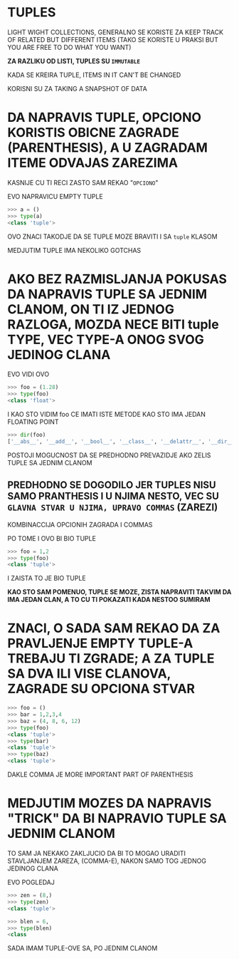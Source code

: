 # TUPLES

LIGHT WIGHT COLLECTIONS, GENERALNO SE KORISTE ZA KEEP TRACK OF RELATED BUT DIFFERENT ITEMS (TAKO SE KORISTE U PRAKSI BUT YOU ARE FREE TO DO WHAT YOU WANT)

**ZA RAZLIKU OD LISTI, TUPLES SU `IMMUTABLE`**

KADA SE KREIRA TUPLE, ITEMS IN IT CAN'T BE CHANGED

KORISNI SU ZA TAKING A SNAPSHOT OF DATA

# DA NAPRAVIS TUPLE, OPCIONO KORISTIS OBICNE ZAGRADE (PARENTHESIS), A U ZAGRADAM ITEME ODVAJAS ZAREZIMA

KASNIJE CU TI RECI ZASTO SAM REKAO "`OPCIONO`"

EVO NAPRAVICU EMPTY TUPLE

```py
>>> a = ()
>>> type(a)
<class 'tuple'>

```

OVO ZNACI TAKODJE DA SE TUPLE MOZE BRAVITI I SA `tuple` KLASOM

MEDJUTIM TUPLE IMA NEKOLIKO GOTCHAS

# AKO BEZ RAZMISLJANJA POKUSAS DA NAPRAVIS TUPLE SA JEDNIM CLANOM, ON TI IZ JEDNOG RAZLOGA, MOZDA NECE BITI tuple TYPE, VEC TYPE-A ONOG SVOG JEDINOG CLANA

EVO VIDI OVO

```py
>>> foo = (1.28)
>>> type(foo)
<class 'float'>
```

I KAO STO VIDIM foo CE IMATI ISTE METODE KAO STO IMA JEDAN FLOATING POINT

```py
>>> dir(foo)
['__abs__', '__add__', '__bool__', '__class__', '__delattr__', '__dir__', '__divmod__', '__doc__', '__eq__', '__float__', '__floordiv__', '__format__', '__ge__', '__getattribute__', '__getformat__', '__getnewargs__', '__gt__', '__hash__', '__init__', '__init_subclass__', '__int__', '__le__', '__lt__', '__mod__', '__mul__', '__ne__', '__neg__', '__new__', '__pos__', '__pow__', '__radd__', '__rdivmod__', '__reduce__', '__reduce_ex__', '__repr__', '__rfloordiv__', '__rmod__', '__rmul__', '__round__', '__rpow__', '__rsub__', '__rtruediv__', '__set_format__', '__setattr__', '__sizeof__', '__str__', '__sub__', '__subclasshook__', '__truediv__', '__trunc__', 'as_integer_ratio', 'conjugate', 'fromhex', 'hex', 'imag', 'is_integer', 'real']
```

POSTOJI MOGUCNOST DA SE PREDHODNO PREVAZIDJE AKO ZELIS TUPLE SA JEDNIM CLANOM

## PREDHODNO SE DOGODILO JER TUPLES NISU SAMO PRANTHESIS I U NJIMA NESTO, VEC SU `GLAVNA STVAR U NJIMA, UPRAVO COMMAS` (ZAREZI)

KOMBINACCIJA OPCIONIH ZAGRADA I COMMAS

PO TOME I OVO BI BIO TUPLE

```py
>>> foo = 1,2
>>> type(foo)
<class 'tuple'> 
```

I ZAISTA TO JE BIO TUPLE

**KAO STO SAM POMENUO, TUPLE SE MOZE, ZISTA NAPRAVITI TAKVIM DA IMA JEDAN CLAN, A TO CU TI POKAZATI KADA NESTOO SUMIRAM**

# ZNACI, O SADA SAM REKAO DA ZA PRAVLJENJE EMPTY TUPLE-A TREBAJU TI ZGRADE; A ZA TUPLE SA DVA ILI VISE CLANOVA, ZAGRADE SU OPCIONA STVAR

```py
>>> foo = ()
>>> bar = 1,2,3,4
>>> baz = (4, 8, 6, 12)
>>> type(foo)
<class 'tuple'>
>>> type(bar)
<class 'tuple'>
>>> type(baz)
<class 'tuple'>
```

DAKLE COMMA JE MORE IMPORTANT PART OF PARENTHESIS

# MEDJUTIM MOZES DA NAPRAVIS "TRICK" DA BI NAPRAVIO TUPLE SA JEDNIM CLANOM

TO SAM JA NEKAKO ZAKLJUCIO DA BI TO MOGAO URADITI STAVLJANJEM ZAREZA, (COMMA-E), NAKON SAMO TOG JEDNOG JEDINOG CLANA

EVO POGLEDAJ

```py
>>> zen = (8,)
>>> type(zen)
<class 'tuple'>

>>> blen = 6,
>>> type(blen)
<class
```

SADA IMAM TUPLE-OVE SA, PO JEDNIM CLANOM


